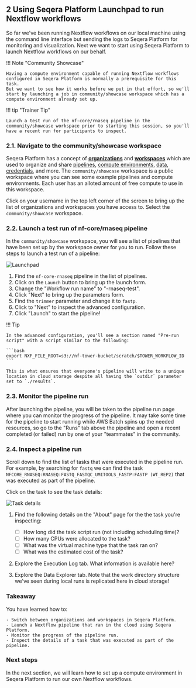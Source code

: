 ## 2 Using Seqera Platform Launchpad to run Nextflow workflows

So far we've been running Nextflow workflows on our local machine using the command line interface but sending the logs to Seqera Platform for monitoring and visualization.
Next we want to start using Seqera Platform to launch Nextflow workflows on our behalf.

!!! Note "Community Showcase"

    Having a compute environment capable of running Nextflow workflows configured in Seqera Platform is normally a prerequisite for this task.
    But we want to see how it works before we put in that effort, so we'll start by launching a job in community/showcase workspace which has a compute environment already set up.

!!! tip "Trainer Tip"

    Launch a test run of the nf-core/rnaseq pipeline in the community/showcase workspace prior to starting this session, so you'll have a recent run for participants to inspect.

### 2.1. Navigate to the community/showcase workspace

Seqera Platform has a concept of [**organizations**](https://docs.seqera.io/platform/latest/orgs-and-teams/organizations) and [**workspaces**](https://docs.seqera.io/platform/latest/orgs-and-teams/workspace-management) which are used to organize and share [pipelines](https://docs.seqera.io/platform/latest/launch/launchpad), [compute environments](https://docs.seqera.io/platform/latest/compute-envs/overview), [data](https://docs.seqera.io/platform/latest/data/data-explorer), [credentials](https://docs.seqera.io/platform/latest/credentials/overview), and more.
The `community/showcase` workspace is a public workspace where you can see some example pipelines and compute environments.
Each user has an alloted amount of free compute to use in this workspace.

Click on your username in the top left corner of the screen to bring up the list of organizations and workspaces you have access to.
Select the `community/showcase` workspace.

### 2.2. Launch a test run of nf-core/rnaseq pipeline

In the `community/showcase` workspace, you will see a list of pipelines that have been set up by the workspace owner for you to run.
Follow these steps to launch a test run of a pipeline:

![Launchpad](seqera/img/launchpad.gif)

1. Find the `nf-core-rnaseq` pipeline in the list of pipelines.
2. Click on the `Launch` button to bring up the launch form.
3. Change the "Workflow run name" to "<username>-rnaseq-test".
4. Click "Next" to bring up the parameters form.
5. Find the `trimmer` parameter and change it to `fastp`.
6. Click to "Next" to inspect the advanced configuration.
7. Click "Launch" to start the pipeline!

!!! Tip

    In the advanced configuration, you'll see a section named "Pre-run script" with a script similar to the following:

    ```bash
    export NXF_FILE_ROOT=s3://nf-tower-bucket/scratch/$TOWER_WORKFLOW_ID
    ```

    This is what ensures that everyone's pipeline will write to a unique location in cloud storage despite all having the `outdir` parameter set to `./results`.

### 2.3. Monitor the pipeline run

After launching the pipeline, you will be taken to the pipeline run page where you can monitor the progress of the pipeline.
It may take some time for the pipeline to start running while AWS Batch spins up the needed resources, so go to the "Runs" tab above the pipeline and open a recent completed (or failed) run by one of your "teammates" in the community.

### 2.4. Inspect a pipeline run

Scroll down to find the list of tasks that were executed in the pipeline run.
For example, by searching for `fastq` we can find the task `NFCORE_RNASEQ:RNASEQ:FASTQ_FASTQC_UMITOOLS_FASTP:FASTP (WT_REP2)` that was executed as part of the pipeline.

Click on the task to see the task details:

![Task details](seqera/img/task_details.png)

1. Find the following details on the "About" page for the the task you're inspecting:

    - [ ] How long did the task script run (not including scheduling time)?
    - [ ] How many CPUs were allocated to the task?
    - [ ] What was the virtual machine type that the task ran on?
    - [ ] What was the estimated cost of the task?

2. Explore the Execution Log tab. What information is available here?

3. Explore the Data Explorer tab. Note that the work directory structure we've seen during local runs is replicated here in cloud storage!

### Takeaway

You have learned how to:

    - Switch between organizations and workspaces in Seqera Platform.
    - Launch a Nextflow pipeline that ran in the cloud using Seqera Platform.
    - Monitor the progress of the pipeline run.
    - Inspect the details of a task that was executed as part of the pipeline.

### Next steps

In the next section, we will learn how to set up a compute environment in Seqera Platform to run our own Nextflow workflows.
